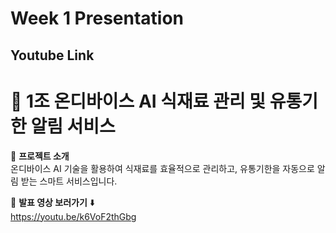 # Week 1 Presentation
## Youtube Link


# 🚀 1조 온디바이스 AI 식재료 관리 및 유통기한 알림 서비스  

📌 **프로젝트 소개**  
온디바이스 AI 기술을 활용하여 식재료를 효율적으로 관리하고, 유통기한을 자동으로 알림 받는 스마트 서비스입니다.  

🎥 **발표 영상 보러가기** ⬇️  
https://youtu.be/k6VoF2thGbg


